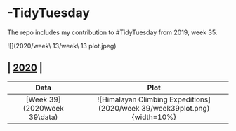 # **-TidyTuesday**
The repo includes my contribution to #TidyTuesday from 2019, week 35. 

![](2020/week\ 13/week\ 13 plot.jpeg)

## | [2020](2020/) |

| **Data** | **Plot** | 
| :---: | :---: |
| [Week 39](2020\week 39\data) | ![Himalayan Climbing Expeditions](2020/week 39/week39plot.png){width=10%} |